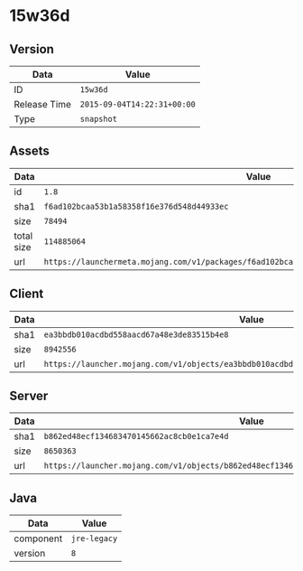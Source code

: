 # 15w36d

## Version

|**Data**        | **Value**                 |
|----------------|-------------------------|
| ID   | ```15w36d```   |
| Release Time   | ```2015-09-04T14:22:31+00:00```   |
| Type   | ```snapshot```   |

## Assets

|**Data**        | **Value**                 |
|----------------|-------------------------|
| id   | ```1.8```   |
| sha1   | ```f6ad102bcaa53b1a58358f16e376d548d44933ec```   |
| size   | ```78494```   |
| total size  | ```114885064```  |
| url       | ```https://launchermeta.mojang.com/v1/packages/f6ad102bcaa53b1a58358f16e376d548d44933ec/1.8.json``` |

## Client

|**Data**        | **Value**                 |
|----------------|-------------------------|
| sha1   | ```ea3bbdb010acdbd558aacd67a48e3de83515b4e8```   |
| size   | ```8942556```   |
| url       | ```https://launcher.mojang.com/v1/objects/ea3bbdb010acdbd558aacd67a48e3de83515b4e8/client.jar``` |

## Server

|**Data**        | **Value**                 |
|----------------|-------------------------|
| sha1   | ```b862ed48ecf134683470145662ac8cb0e1ca7e4d```   |
| size   | ```8650363```   |
| url       | ```https://launcher.mojang.com/v1/objects/b862ed48ecf134683470145662ac8cb0e1ca7e4d/server.jar``` |

## Java

|**Data**        | **Value**                 |
|----------------|-------------------------|
| component   | ```jre-legacy```   |
| version   | ```8```   |